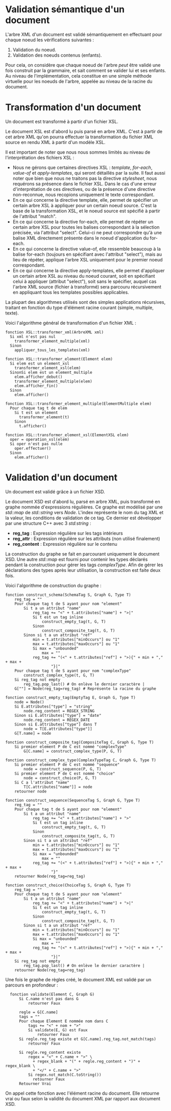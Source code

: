 # Validation sémantique d'un document

L'arbre XML d'un document est validé sémantiquement en effectuant pour chaque
noeud les vérifications suivantes :

1. Validation du noeud.
2. Validation des noeuds contenus (enfants).

Pour cela, on considère que chaque noeud de l'arbre *peut* être validé une
fois construit par la grammaire, et sait comment se valider lui et ses enfants.
Au niveau de l'implémentation, cela constitue en une simple méthode virtuelle
pour les noeuds de l'arbre, appelée au niveau de la racine du document.

# Transformation d'un document

Un document est transformé à partir d'un fichier XSL.

Le document XSL est d'abord lu puis parsé en arbre XML. C'est à partir de cet
arbre XML qu'on pourra effectuer la transformation du fichier XML source en
rendu XML à partir d'un modèle XSL.

Il est important de noter que nous nous sommes limités au niveau de
l'interprêtation des fichiers XSL :

- Nous ne gérons que certaines directives XSL : *template*, *for-each*,
  *value-of* et *apply-templates*, qui seront détaillés par la suite. Il faut
  aussi noter que bien que nous ne traitons pas la directive *stylesheet*, nous
  requérons sa présence dans le fichier XSL. Dans le cas d'une erreur
  d'interprétation de ces directives, ou de la présence d'une directive
  non-reconnue, nous recopions uniquement le texte correspondant.
- En ce qui concerne la directive template, elle, permet de spécifier un
  certain arbre XSL à appliquer pour un certain noeud source. C'est la base de
  la transformation XSL, et le noeud source est spécifié à partir de l'attribut
  "match".
- En ce qui concerne la directive for-each, elle permet de répéter un certain
  arbre XSL pour toutes les balises correspondant à la sélection précisée, via
  l'attribut "select". Celui-ci ne peut correspondre qu'à une balise XML
  directement présente dans le noeud d'application du for-each.
- En ce qui concerne la directive value-of, elle ressemble beaucoup à la balise
  for-each (toujours en spécifiant avec l'attribut "select"), mais au lieu de
  répéter, applique l'arbre XSL uniquement pour le premier noeud correspondant.
- En ce qui concerne la directive apply-templates, elle permet d'appliquer un
  certain arbre XSL au niveau du noeud courant, soit en spécifiant celui à
  appliquer (attribut "select"), soit sans le spécifier, auquel cas l'arbre XML source (fichier à
  transformé) sera parcouru récursivement en appliquant tous les templates
  possibles applicables.

La plupart des algorithmes utilisés sont des simples applications récursives,
traitant en fonction du type d'élément racine courant (simple, multiple, texte).

Voici l'algorithme général de transformation d'un fichier XML :

    fonction XSL::transformer_xml(ArbreXML xml)
      Si xml n'est pas nul
        transformer_element_multiple(xml)
      Sinon
        appliquer_tous_les_templates(xml)

    fonction XSL::transformer_element(Element elem)
      Si elem est un element_xsl
        transformer_element_xsl(elem)
      SinonSi elem est un element_multiple
        elem.afficher_debut()
        transformer_element_multiple(elem)
        elem.afficher_fin()
      Sinon
        elem.afficher()

    fonction XSL::transformer_element_multiple(ElementMultiple elem)
      Pour chaque tag t de elem
        Si t est un element
          transformer_element(t)
        Sinon
          t.afficher()

    fonction XSL::transformer_element_xsl(ElementXSL elem)
      oper = operation_xsl(elem)
      Si oper n'est pas nulle
        oper.effectuer()
      Sinon
        elem.afficher()

# Validation d'un document

Un document est validé grâce à un fichier XSD.

Le document XSD est d'abord lu, parsé en arbre XML, puis transformé en graphe
nommée d'expressions régulières. Ce graphe est modélisé par une *std::map* de
*std::string* vers *Node*. L'index représente le nom du tag XML et la valeur,
les conditions de validation de ce tag. Ce dernier est développer par une
structure C++ avec 3 *std:string* :

- **reg_tag** : Expression régulière sur les tags intérieurs
- **reg_attr** : Expression régulière sur les attributs (non utilisé
  finalement)
- **reg_content** : Expression régulière sur le contenu

La construction du graphe se fait en parcourant uniquement le document XSD. Une
autre *std::map* est fourni pour contenir les types déclarés pendant la
construction pour gérer les tags *complexType*. Afin de gérer les déclarations
des types après leur utilisation, la construction est faite deux fois.

Voici l'algorithme de construction du graphe :

    fonction construct_schema(SchemaTag S, Graph G, Type T)
        reg_tag = ""
        Pour chaque tag t de S ayant pour nom "element"
            Si t a un attribut "name"
                reg_tag += "<" + t.attributes["name"] + ">|"
                Si t est un tag inline
                    construct_empty_tag(t, G, T)
                Sinon
                    construct_composite_tag(t, G, T)
            Sinon si t a un attribut "ref"
                min = t.attributes["minOccurs"] ou "1"
                max = t.attributes["maxOccurs"] ou "1"
                Si max = "unbounded"
                    max = ""
                reg_tag += "(<" + t.attributes["ref"] + ">){" + min + "," + max +
                        "}|"
        Pour chaque tag t de S ayant pour nom "complexType"
            construct_complex_type(t, G, T)
        Si reg_tag not empty
            reg_tag.pop_last() # On enlève le dernier caractère |
        G[""] = Node(reg_tag=reg_tag) # Représente la racine du graphe

    fonction construct_empty_tag(EmptyTag E, Graph G, Type T)
        node = Node()
        Si E.attributes["type"] = "string"
            node.reg_content = REGEX_STRING
        Sinon si E.attributes["type"] = "date"
            node.reg_content = REGEX_DATE
        Sinon si E.attributes["type"] dans T
            node = T[E.attributes["type"]]
        G[T.name] = node

    fonction construct_composite_tag(CompositeTag C, Graph G, Type T)
        Si premier element P de C est nommé "complexType"
            G[C.name] = construct_complex_type(P, G, T)

    fonction construct_complex_type(ComplexTypeTag C, Graph G, Type T)
        Si premier element P de C est nommé "sequence"
            node = construct_sequence(P, G, T)
        Si premier element P de C est nommé "choice"
            node = construct_choice(P, G, T)
        Si C a l'attribut "name"
            T[C.attributes["name"]] = node
        retourner node

    fonction construct_sequence(SequenceTag S, Graph G, Type T)
        reg_tag = ""
        Pour chaque tag t de S ayant pour nom "element"
            Si t a un attribut "name"
                reg_tag += "<" + t.attributes["name"] + ">"
                Si t est un tag inline
                    construct_empty_tag(t, G, T)
                Sinon
                    construct_composite_tag(t, G, T)
            Sinon si t a un attribut "ref"
                min = t.attributes["minOccurs"] ou "1"
                max = t.attributes["maxOccurs"] ou "1"
                Si max = "unbounded"
                    max = ""
                reg_tag += "(<" + t.attributes["ref"] + ">){" + min + "," + max +
                        "}"
        retourner Node(reg_tag=reg_tag)

    fonction construct_choice(ChoiceTag S, Graph G, Type T)
        reg_tag = ""
        Pour chaque tag t de S ayant pour nom "element"
            Si t a un attribut "name"
                reg_tag += "<" + t.attributes["name"] + ">|"
                Si t est un tag inline
                    construct_empty_tag(t, G, T)
                Sinon
                    construct_composite_tag(t, G, T)
            Sinon si t a un attribut "ref"
                min = t.attributes["minOccurs"] ou "1"
                max = t.attributes["maxOccurs"] ou "1"
                Si max = "unbounded"
                    max = ""
                reg_tag += "(<" + t.attributes["ref"] + ">){" + min + "," + max +
                        "}|"
        Si reg_tag not empty
            reg_tag.pop_last() # On enlève le dernier caractère |
        retourner Node(reg_tag=reg_tag)

Une fois le graphe de règles créé, le document XML est validé par un parcours en profondeur :

      fonction validate(Element C, Graph G)
          Si C.name n'est pas dans G
              retourner Faux

          regle = G[C.name]
          tags = ""
          Pour chaque Element E nommée nom dans C
              tags += "<" + nom + ">"
              Si validate(E, G) est Faux
                  retourner Faux
          Si regle.reg_tag existe et G[C.name].reg_tag.not_match(tags)
              retourner Faux

          Si regle.reg_content existe
              regex = "<" + C.name + ">" \
                + regex_blank + "(" + regle.reg_content + ")" + regex_blank \
                + "</" + C.name + ">"
              Si regex.not_match(C.toString())
                retourner Faux
          Retourner Vrai

On appel cette fonction avec l'élément racine du document. Elle retourne vrai
ou faux selon la validité du document XML par rapport aux document XSD.


